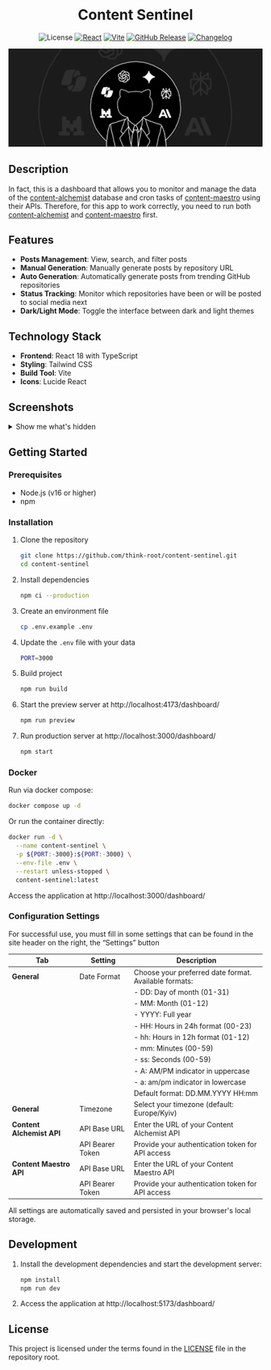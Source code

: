 <h1 align="center">Content Sentinel</h1>

<div align="center">

![License](https://img.shields.io/github/license/think-root/content-sentinel?style=flat-square)
[![React](https://img.shields.io/badge/React-18.3.1-61DAFB?style=flat-square&logo=react)](https://reactjs.org/)
[![Vite](https://img.shields.io/badge/Vite-6.2.2-646CFF?style=flat-square&logo=vite)](https://vitejs.dev/)
[![GitHub Release](https://img.shields.io/github/v/release/think-root/content-sentinel?style=flat-square)](https://github.com/think-root/content-sentinel/releases)
[![Changelog](https://img.shields.io/badge/changelog-view-blue?style=flat-square)](https://github.com/think-root/content-sentinel/blob/main/CHANGELOG.md)

<img src="assets/baner.png" alt="baner">

</div>

## Description

In fact, this is a dashboard that allows you to monitor and manage the data of the [content-alchemist](https://github.com/think-root/content-alchemist) database and cron tasks of [content-maestro](https://github.com/think-root/content-maestro) using their APIs. Therefore, for this app to work correctly, you need to run both [content-alchemist](https://github.com/think-root/content-alchemist) and [content-maestro](https://github.com/think-root/content-maestro) first.

## Features

- **Posts Management**: View, search, and filter posts
- **Manual Generation**: Manually generate posts by repository URL
- **Auto Generation**: Automatically generate posts from trending GitHub repositories
- **Status Tracking**: Monitor which repositories have been or will be posted to social media next
- **Dark/Light Mode**: Toggle the interface between dark and light themes

## Technology Stack

- **Frontend**: React 18 with TypeScript
- **Styling**: Tailwind CSS
- **Build Tool**: Vite
- **Icons**: Lucide React

## Screenshots

<details>
  <summary>Show me what's hidden</summary>
   
  ![alt text](assets/screenshot0.png)  
  
  ![alt text](assets/screenshot1.png)  
  
  ![alt text](assets/screenshot2.png)  
  
  ![alt text](assets/screenshot3.png)
  
</details>

## Getting Started

### Prerequisites

- Node.js (v16 or higher)
- npm

### Installation

1. Clone the repository

   ```bash
   git clone https://github.com/think-root/content-sentinel.git
   cd content-sentinel
   ```

2. Install dependencies

   ```bash
   npm ci --production
   ```

3. Create an environment file

   ```bash
   cp .env.example .env
   ```

4. Update the `.env` file with your data

   ```bash
   PORT=3000
   ```

5. Build project

   ```bash
   npm run build
   ```

6. Start the preview server at http://localhost:4173/dashboard/

   ```bash
   npm run preview
   ```

7. Run production server at http://localhost:3000/dashboard/
   ```bash
   npm start
   ```

### Docker

Run via docker compose:

```bash
docker compose up -d
```

Or run the container directly:

```bash
docker run -d \
  --name content-sentinel \
  -p ${PORT:-3000}:${PORT:-3000} \
  --env-file .env \
  --restart unless-stopped \
  content-sentinel:latest
```

Access the application at http://localhost:3000/dashboard/

### Configuration Settings

For successful use, you must fill in some settings that can be found in the site header on the right, the “Settings” button

| Tab                       | Setting          | Description                                           |
| ------------------------- | ---------------- | ----------------------------------------------------- |
| **General**               | Date Format      | Choose your preferred date format. Available formats: |
|                           |                  | - DD: Day of month (01-31)                            |
|                           |                  | - MM: Month (01-12)                                   |
|                           |                  | - YYYY: Full year                                     |
|                           |                  | - HH: Hours in 24h format (00-23)                     |
|                           |                  | - hh: Hours in 12h format (01-12)                     |
|                           |                  | - mm: Minutes (00-59)                                 |
|                           |                  | - ss: Seconds (00-59)                                 |
|                           |                  | - A: AM/PM indicator in uppercase                     |
|                           |                  | - a: am/pm indicator in lowercase                     |
|                           |                  | Default format: DD.MM.YYYY HH:mm                      |
| **General**               | Timezone         | Select your timezone (default: Europe/Kyiv)           |
| **Content Alchemist API** | API Base URL     | Enter the URL of your Content Alchemist API           |
|                           | API Bearer Token | Provide your authentication token for API access      |
| **Content Maestro API**   | API Base URL     | Enter the URL of your Content Maestro API             |
|                           | API Bearer Token | Provide your authentication token for API access      |

All settings are automatically saved and persisted in your browser's local storage.

## Development

1. Install the development dependencies and start the development server:

   ```bash
   npm install
   npm run dev
   ```

2. Access the application at http://localhost:5173/dashboard/

## License

This project is licensed under the terms found in the [LICENSE](LICENSE) file in the repository root.
